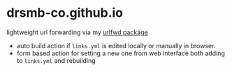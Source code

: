# drsmb-co.github.io

lightweight url forwarding via my [urlfwd package](https://github.com/brownsarahm/urlfwd)

- auto build action if `links.yml` is edited locally or manually in browser.
- form based action for setting a new one from web interface both adding to `links.yml` and rebuilding
